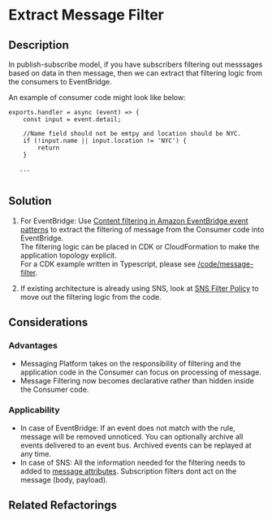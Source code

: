 # Extract Message Filter 


## Description

In publish-subscribe model, if you have subscribers filtering out messsages based on data in then message, then we can extract that filtering logic from the consumers to EventBridge.

An example of consumer code might look like below:

```
exports.handler = async (event) => {
    const input = event.detail;
    
    //Name field should not be emtpy and location should be NYC.
    if (!input.name || input.location != 'NYC') {
        return
    } 
   
   ...
  
```

## Solution

1. For EventBridge: Use [Content filtering in Amazon EventBridge event patterns](https://aws.amazon.com/blogs/compute/reducing-custom-code-by-using-advanced-rules-in-amazon-eventbridge/) to extract the filtering of message from the Consumer code into EventBridge.  
The filtering logic can be placed in CDK or CloudFormation to make the application topology explicit.  
For a CDK example written in Typescript, please see [/code/message-filter](/code/message-filter).

2. If existing architecture is already using SNS, look at [SNS Filter Policy](https://docs.aws.amazon.com/sns/latest/dg/sns-message-filtering.html) to move out the filtering logic from the code.



## Considerations 

### Advantages
* Messaging Platform takes on the responsibility of filtering and the application code in the Consumer can focus on processing of message.
* Message Filtering now becomes declarative rather than hidden inside the Consumer code.

### Applicability
* In case of EventBridge: If an event does not match with the rule, message will be removed unnoticed. You can optionally archive all events delivered to an event bus. Archived events can be replayed at any time.
* In case of SNS: All the information needed for the filtering needs to added to [message attributes](https://docs.aws.amazon.com/sns/latest/dg/sns-message-attributes.html). Subscription filters dont act on the message (body, payload).

## Related Refactorings

